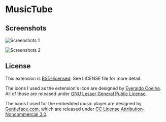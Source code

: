 # MusicTube

## Screenshots

![Screenshots 1](http://dl.dropbox.com/u/10533595/MusicTube1.png)

![Screenshots 2](http://dl.dropbox.com/u/10533595/MusicTube2.png)

## License

This extension is [BSD-licensed](http://www.opensource.org/licenses/BSD-3-Clause). See LICENSE file for more detail.

The icons I used as the extension's icon are designed by [Everaldo Coelho](http://www.everaldo.com/). All of those are released under [GNU Lesser General Public License](http://www.gnu.org/licenses/lgpl.html).

The icons I used for the embedded music player are designed by [Gentleface.com](http://www.gentleface.com/), which are released under [CC License Attribution-Noncommercial 3.0](http://creativecommons.org/licenses/by-nc/3.0/).
